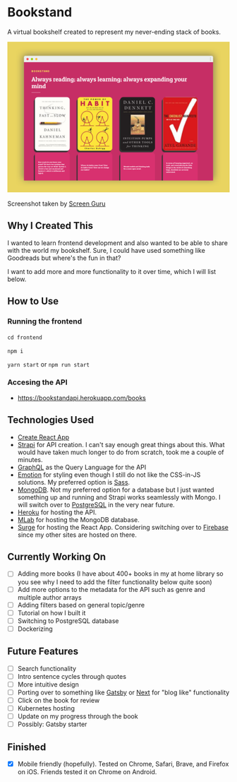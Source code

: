 # Bookstand

A virtual bookshelf created to represent my never-ending stack of books.

![Bookstand](bookstand.png)

Screenshot taken by [Screen Guru](https://screen.guru)

## Why I Created This

I wanted to learn frontend development and also wanted to be able to share with the world my bookshelf. Sure, I could have used something like Goodreads but where's the fun in that?

I want to add more and more functionality to it over time, which I will list below.

## How to Use

### Running the frontend

`
cd frontend
`

`
npm i
`

`
yarn start
`
or
`
npm run start
`

### Accesing the API

- https://bookstandapi.herokuapp.com/books

## Technologies Used

- [Create React App](https://github.com/facebook/create-react-app) 
- [Strapi](https://strapi.io/) for API creation. I can't say enough great things about this. What would have taken much longer to do from scratch, took me a couple of minutes.
- [GraphQL](https://graphql.org/) as the Query Language for the API
- [Emotion](https://emotion.sh/) for styling even though I still do not like the CSS-in-JS solutions. My preferred option is [Sass](https://sass-lang.com/).
- [MongoDB](https://www.mongodb.com/). Not my preferred option for a database but I just wanted something up and running and Strapi works seamlessly with Mongo. I will switch over to [PostgreSQL](https://www.postgresql.org/) in the very near future.
- [Heroku](https://www.heroku.com/) for hosting the API.
- [MLab](https://mlab.com/) for hosting the MongoDB database.
- [Surge](https://surge.sh/) for hosting the React App. Considering switching over to [Firebase](https://firebase.google.com/) since my other sites are hosted on there. 

## Currently Working On

- [ ] Adding more books (I have about 400+ books in my at home library so you see why I need to add the filter functionality below quite soon)
- [ ] Add more options to the metadata for the API such as genre and multiple author arrays
- [ ] Adding filters based on general topic/genre
- [ ] Tutorial on how I built it
- [ ] Switching to PostgreSQL database
- [ ] Dockerizing

## Future Features

- [ ] Search functionality
- [ ] Intro sentence cycles through quotes
- [ ] More intuitive design
- [ ] Porting over to something like [Gatsby](https://www.gatsbyjs.org/) or [Next](https://nextjs.org/) for "blog like" functionality
- [ ] Click on the book for review
- [ ] Kubernetes hosting
- [ ] Update on my progress through the book
- [ ] Possibly: Gatsby starter

## Finished

- [x] Mobile friendly (hopefully). Tested on Chrome, Safari, Brave, and Firefox on iOS. Friends tested it on Chrome on Android.
